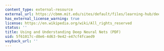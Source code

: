 ```yaml
---
content_type: external-resource
external_url: https://cbmm.mit.edu/sites/default/files/learning-hub/deep_learning_tutorial_2015.pdf
has_external_license_warning: true
license: https://en.wikipedia.org/wiki/All_rights_reserved
status: ''
title: Using and Understanding Deep Neural Nets (PDF)
uid: 5f61017c-d8e6-4d63-9e42-e47cf4fcaed9
wayback_url: ''
---
```

